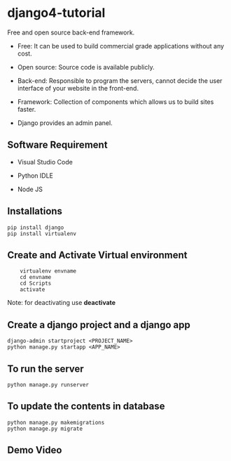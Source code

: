 # django4-tutorial

Free and open source back-end framework.

* Free: It can be used to build commercial grade applications without any cost.

* Open source: Source code is available publicly.

* Back-end: Responsible to program the servers, cannot decide the user interface of your website in the front-end.

* Framework: Collection of components which allows us to build sites faster.

* Django provides an admin panel.


## Software Requirement

+ Visual Studio Code

+ Python IDLE

+ Node JS


## Installations

```
pip install django
pip install virtualenv
```

## Create and Activate Virtual environment

```
    virtualenv envname
    cd envname
    cd Scripts
    activate 
```
Note: for deactivating use **deactivate**

## Create a django project and a django app

```
django-admin startproject <PROJECT_NAME>
python manage.py startapp <APP_NAME>
```

## To run the server

```
python manage.py runserver
```

## To update the contents in database

```
python manage.py makemigrations
python manage.py migrate
```

## Demo Video



